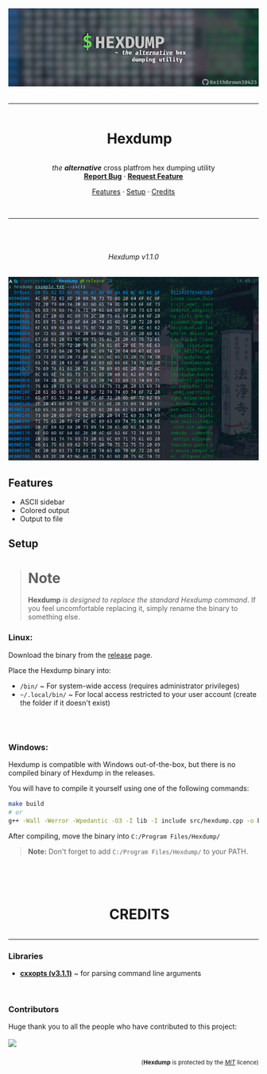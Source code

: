 <div align="center">
  <br /><br />
  <img src="./assets/banner.png" alt="Banner" />
  <br /><br />
</div>

----

<div id="user-content-toc" align="center">
  <ul>
    <summary><h1 style="display: inline-block;">Hexdump</h1></summary>
  </ul>

  <p>
    <i>the <b>alternative</b></i> cross platfrom hex dumping utility
    <br />
    <a href="https://github.com/KeithBrown39423/Hexdump/issues"><b>Report Bug</b></a>
    ·
    <a href="https://github.com/KeithBrown39423/Hexdump/issues"><b>Request Feature</b></a>
  </p>
</div>

<p align="center">
  <a href="#features">Features</a> ·
  <a href="#setup">Setup</a> ·
  <a href="#credits">Credits</a>
</p>

<br />

----

<br /><br />
<div align="center">
  
  ###### Hexdump v1.1.0
  
  <img src="./assets/screenshot.png" alt="Screenshot" />
</div>

## Features
* ASCII sidebar
* Colored output
* Output to file

## Setup
<blockquote>
  <h1>Note</h1>

  **Hexdump** *is designed to replace the standard Hexdump command*.
  If you feel uncomfortable replacing it, simply rename the binary to something else.
</blockquote>

### Linux\:
Download the binary from the [release](https://github.com/KeithBrown39423/Hexdump/releases/) page. 

Place the Hexdump binary into: 
* `/bin/` ~ For system-wide access (requires administrator privileges)
* `~/.local/bin/` ~ For local access restricted to your user account (create the folder if it doesn't exist)

<br /><br />

### Windows:
Hexdump is compatible with Windows out-of-the-box, but there is no compiled binary of Hexdump in the releases.

You will have to compile it yourself using one of the following commands:
```bash
make build
# or
g++ -Wall -Werror -Wpedantic -O3 -I lib -I include src/hexdump.cpp -o bin/hexdump
```
After compiling, move the binary into `C:/Program Files/Hexdump/`
> **Note:** Don't forget to add `C:/Program Files/Hexdump/` to your PATH.

<br /><br />


<div id="user-content-toc" align="center">
  <ul>
    <summary><h1 style="display: inline-block;">CREDITS</h1></summary>
  </ul>
</div>

----

### Libraries
* [**cxxopts (v3.1.1)**](https://github.com/jarro2783/cxxopts/tree/v3.1.1) ~ for parsing command line arguments

<br />

### Contributors
Huge thank you to all the people who have contributed to this project:
<br /><br />
<a href="https://github.com/KeithBrown39423/Hexdump/graphs/contributors">
  <img src="https://contrib.rocks/image?repo=KeithBrown39423/Hexdump"/>
</a>

<p align="right">
  <sub>(<b>Hexdump</b> is protected by the <a href="https://raw.githubusercontent.com/KeithBrown39423/Hexdump/release/LICENSE"><i>MIT</i></a> licence)</sub>
</p>
